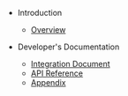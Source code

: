 <!-- docs/_sidebar.md -->

* Introduction
  * [Overview](/en/)

* Developer's Documentation
  * [Integration Document](/en/access/h5)
  * [API Reference](/en/access/main)
  * [Appendix](/en/access/appendix)
